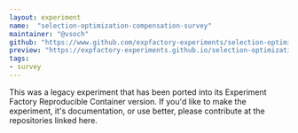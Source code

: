 ```yaml
---
layout: experiment
name:  "selection-optimization-compensation-survey"
maintainer: "@vsoch"
github: "https://www.github.com/expfactory-experiments/selection-optimization-compensation-survey"
preview: "https://expfactory-experiments.github.io/selection-optimization-compensation-survey"
tags:
- survey
---
```


This was a legacy experiment that has been ported into its Experiment Factory Reproducible Container version. If you'd like to make the experiment, it's documentation, or use better, please contribute at the repositories linked here.
